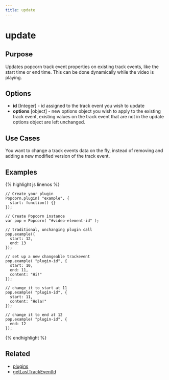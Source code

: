 ```yaml
---
title: update
---
```

# update #

## Purpose ##

Updates popcorn track event properties on existing track events, like the start time or end time. This can be done dynamically while the video is playing.

## Options ##

* **id** \[Integer\] - id assigned to the track event you wish to update
* **options** \[object\] - new options object you wish to apply to the existing track event, existing values on the track event that are not in the update options object are left unchanged.

## Use Cases ##

You want to change a track events data on the fly, instead of removing and adding a new modified version of the track event.

## Examples ##

{% highlight js linenos %}

    // Create your plugin
    Popcorn.plugin( "example", {
      start: function() {}
    });

    // Create Popcorn instance
    var pop = Popcorn( "#video-element-id" );

    // traditional, unchanging plugin call
    pop.example({
      start: 12,
      end: 13
    });

    // set up a new changeable trackevent
    pop.example( "plugin-id", {
      start: 10,
      end: 11,
      content: "Hi!"
    });

    // change it to start at 11
    pop.example( "plugin-id", {
      start: 11,
      content: "Hola!"
    });

    // change it to end at 12
    pop.example( "plugin-id", {
      end: 12
    });

{% endhighlight %}

## Related ##

* [plugins](/popcorn-docs/addon-development/#Plugins)
* [getLastTrackEventId](#getLastTrackEventId)
